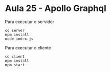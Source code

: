 # Aula 25 - Apollo Graphql 

Para executar o servidor

```
cd server
npm install
node index.js 
```


Para executar o cliente

```
cd client
npm install
npm start
```